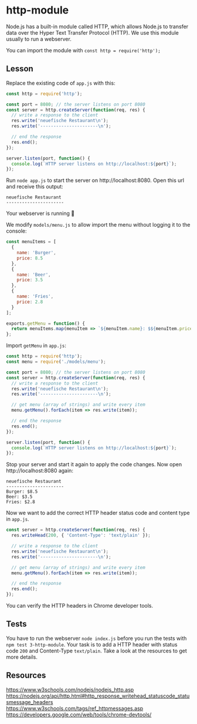 # http-module

Node.js has a built-in module called HTTP, which allows Node.js to transfer data over the Hyper Text Transfer Protocol (HTTP).
We use this module usually to run a webserver.

You can import the module with `const http = require('http');`

## Lesson

Replace the existing code of `app.js` with this:

```js
const http = require('http');

const port = 8080; // the server listens on port 8080
const server = http.createServer(function(req, res) {
  // write a response to the client
  res.write('neuefische Restaurant\n');
  res.write('----------------------\n');

  // end the response
  res.end();
});

server.listen(port, function() {
  console.log(`HTTP server listens on http://localhost:${port}`);
});
```

Run `node app.js` to start the server on http://localhost:8080. Open this url and receive this output:

```
neuefische Restaurant
----------------------
```

Your webserver is running 🎉

We modify `models/menu.js` to allow import the menu without logging it to the console:

```js
const menuItems = [
  {
    name: 'Burger',
    price: 8.5
  },
  {
    name: 'Beer',
    price: 3.5
  },
  {
    name: 'Fries',
    price: 2.8
  }
];

exports.getMenu = function() {
  return menuItems.map(menuItem => `${menuItem.name}: $${menuItem.price}\n`);
};
```

Import `getMenu` in `app.js`:

```js
const http = require('http');
const menu = require('./models/menu');

const port = 8080; // the server listens on port 8080
const server = http.createServer(function(req, res) {
  // write a response to the client
  res.write('neuefische Restaurant\n');
  res.write('----------------------\n');

  // get menu (array of strings) and write every item
  menu.getMenu().forEach(item => res.write(item));

  // end the response
  res.end();
});

server.listen(port, function() {
  console.log(`HTTP server listens on http://localhost:${port}`);
});
```

Stop your server and start it again to apply the code changes. Now open http://localhost:8080 again:

```
neuefische Restaurant
----------------------
Burger: $8.5
Beer: $3.5
Fries: $2.8
```

Now we want to add the correct HTTP header status code and content type in `app.js`.

```js
const server = http.createServer(function(req, res) {
  res.writeHead(200, { 'Content-Type': 'text/plain' });

  // write a response to the client
  res.write('neuefische Restaurant\n');
  res.write('----------------------\n');

  // get menu (array of strings) and write every item
  menu.getMenu().forEach(item => res.write(item));

  // end the response
  res.end();
});
```

You can verify the HTTP headers in Chrome developer tools.

## Tests

You have to run the webserver `node index.js` before you run the tests with `npm test 3-http-module`. Your task is to add a HTTP header with status code `200` and Content-Type `text/plain`. Take a look at the resources to get more details.

## Resources

https://www.w3schools.com/nodejs/nodejs_http.asp
https://nodejs.org/api/http.html#http_response_writehead_statuscode_statusmessage_headers
https://www.w3schools.com/tags/ref_httpmessages.asp  
https://developers.google.com/web/tools/chrome-devtools/
